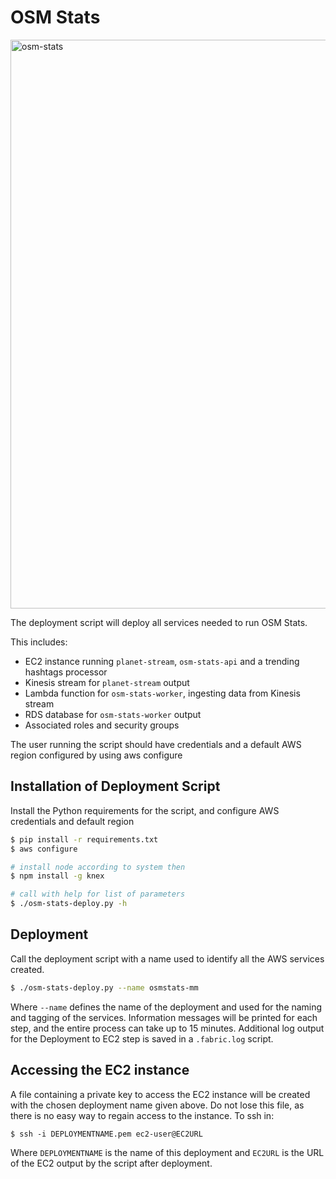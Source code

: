 # OSM Stats


<img width="910" alt="osm-stats" src="https://cloud.githubusercontent.com/assets/719357/13054401/b85f72ce-d3d7-11e5-939a-537fbbfa21bc.png">

The deployment script will deploy all services needed to run OSM Stats.  

This includes:
- EC2 instance running `planet-stream`, `osm-stats-api` and a trending hashtags processor
- Kinesis stream for `planet-stream` output
- Lambda function for `osm-stats-worker`, ingesting data from Kinesis stream
- RDS database for `osm-stats-worker` output
- Associated roles and security groups

The user running the script should have credentials and a default AWS region configured by using aws configure

## Installation of Deployment Script

Install the Python requirements for the script, and configure AWS credentials and default region

```sh
$ pip install -r requirements.txt
$ aws configure

# install node according to system then
$ npm install -g knex

# call with help for list of parameters
$ ./osm-stats-deploy.py -h

```

## Deployment

Call the deployment script with a name used to identify all the AWS services created.

```sh
$ ./osm-stats-deploy.py --name osmstats-mm
```

Where `--name` defines the name of the deployment and used for the naming and tagging of the services. Information messages will be printed for each step, and the entire process can take up to 15 minutes.   Additional log output for the Deployment to EC2 step is saved in a `.fabric.log` script.


## Accessing the EC2 instance

A file containing a private key to access the EC2 instance will be created with the chosen deployment name given above. Do not lose this file, as there is no easy way to regain access to the instance.   To ssh in:

	$ ssh -i DEPLOYMENTNAME.pem ec2-user@EC2URL

Where `DEPLOYMENTNAME` is the name of this deployment and `EC2URL` is the URL of the EC2 output by the script after deployment.
